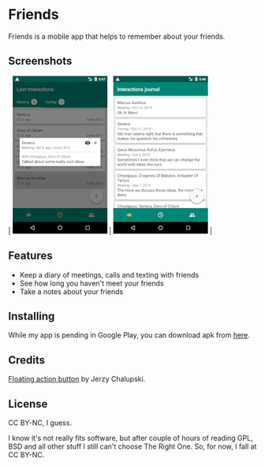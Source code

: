 # Friends

Friends is a mobile app that helps to remember about your friends. 

## Screenshots

| ![Last interactions](https://github.com/kirillsmirnov1/Friends-reminder-android/blob/dev/Screenshots/last_interactions.png) | ![Log](https://github.com/kirillsmirnov1/Friends-reminder-android/blob/dev/Screenshots/log.png) |

## Features

* Keep a diary of meetings, calls and texting with friends
* See how long you haven't meet your friends
* Take a notes about your friends

## Installing

While my app is pending in Google Play, you can download apk from [here](https://github.com/kirillsmirnov1/Friends-reminder-android/releases/tag/1.0.0).

## Credits

[Floating action button](https://github.com/futuresimple/android-floating-action-button) by Jerzy Chalupski.

## License

CC BY-NC, I guess.

I know it's not really fits software, but after couple of hours of reading GPL, BSD and all other stuff I still can't choose The Right One. So, for now, I fall at CC BY-NC.
